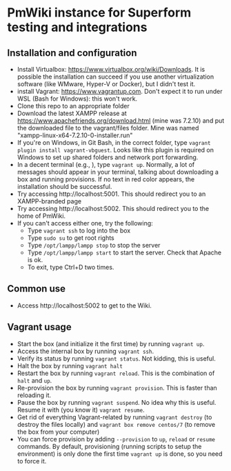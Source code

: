 # PmWiki instance for Superform testing and integrations

## Installation and configuration

- Install Virtualbox: https://www.virtualbox.org/wiki/Downloads.
It is possible the installation can succeed if you use another virtualization software
(like WMware, Hyper-V or Docker), but I didn't test it.
- install Vagrant: https://www.vagrantup.com. Don't expect it to run under WSL (Bash for Windows):
this won't work.
- Clone this repo to an appropriate folder
- Download the latest XAMPP release at https://www.apachefriends.org/download.html
(mine was 7.2.10) and put the downloaded file to the vagrant/files folder.
Mine was named "xampp-linux-x64-7.2.10-0-installer.run"
- If you're on Windows, in Git Bash, in the correct folder,
type `vagrant plugin install vagrant-vbguest`. Looks like this plugin is required on Windows
to set up shared folders and network port forwarding.
- In a decent terminal (e.g., ), type `vagrant up`. Normally, a lot of messages should appear
in your terminal, talking about downloading a box and running provisions. If no text in red
color appears, the installation should be successful.
- Try accessing http://localhost:5001. This should redirect you to an XAMPP-branded page
- Try accessing http://localhost:5002. This should redirect you to the home of PmWiki.
- If you can't access either one, try the following:
  - Type `vagrant ssh` to log into the box
  - Type `sudo su` to get root rights
  - Type `/opt/lampp/lampp stop` to stop the server
  - Type `/opt/lampp/lampp start` to start the server. Check that Apache is ok.
  - To exit, type Ctrl+D two times.

## Common use

- Access http://localhost:5002 to get to the Wiki.

## Vagrant usage

- Start the box (and initialize it the first time) by running `vagrant up`.
- Access the internal box by running `vagrant ssh`.
- Verify its status by running `vagrant status`. Not kidding, this is useful.
- Halt the box by running `vagrant halt`
- Restart the box by running `vagrant reload`. This is the combination of `halt` and `up`.
- Re-provision the box by running `vagrant provision`. This is faster than reloading it.
- Pause the box by running `vagrant suspend`. No idea why this is useful.
Resume it with (you know it) `vagrant resume`.
- Get rid of everything Vagrant-related by running `vagrant destroy` (to destroy the files locally)
and `vagrant box remove centos/7` (to remove the box from your computer)
- You can force provision by adding `--provision` to `up`, `reload` or `resume` commands.
By default, provisioning (running scripts to setup the environment) is only done the first time
`vagrant up` is done, so you need to force it.
